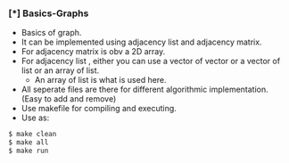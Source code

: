### [\*] Basics-Graphs

* Basics of graph.
* It can be implemented using adjacency list and adjacency matrix.
* For adjacency matrix is obv a 2D array.
* For adjacency list , either you can use a vector of vector or a vector of list or an array of list.
  * An array of list is what is used here.
* All seperate files are there for different algorithmic implementation.  (Easy to add and remove)
* Use makefile for compiling and executing.
* Use as:

```bash
$ make clean
$ make all
$ make run
```

